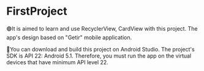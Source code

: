 # FirstProject

🟣It is aimed to learn and use RecyclerView, CardView with this project. The app's design based on "Getir" mobile application.

🔨You can download and build this project on Android Studio. The project's SDK is API 22: Android 5.1. 
Therefore, you must run the app on the virtual devices that have minimum API level 22.

